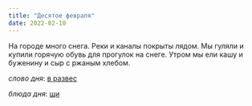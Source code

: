 ```yaml
---
title: "Десятое февраля"
date: 2022-02-10
---
```

На городе много снега. Реки и каналы покрыты лядом.
Мы гуляли и купили горячую обувь для прогулок на снеге.
Утром мы ели кашу и буженину и сыр с ржаным хлебом.


*слово дня*: [в развес](https://www.lingvolive.com/en-us/translate/ru-fr/%D1%80%D0%B0%D0%B7%D0%B2%D0%B5%D1%81)

*блюда дня*: [щи](https://ru.wikipedia.org/wiki/%D0%A9%D0%B8)
